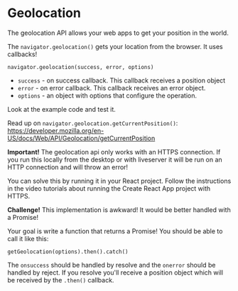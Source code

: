# Geolocation

The geolocation API allows your web apps to get your position in the world.

The `navigator.geolocation()` gets your location from the browser. It uses callbacks!

```JS
navigator.geolocation(success, error, options)
```

- `success` - on success callback. This callback receives a position object
- `error` - on error callback. This callback receives an error object.
- `options` - an object with options that configure the operation.

Look at the example code and test it.

Read up on `navigator.geolocation.getCurrentPosition()`: <https://developer.mozilla.org/en-US/docs/Web/API/Geolocation/getCurrentPosition>

**Important!** The geolocation api only works with an HTTPS connection. If you run this locally from the desktop or with liveserver it will be run on an HTTP connection and will throw an error!

You can solve this by running it in your React project. Follow the instructions in the video tutorials about running the Create React App project with HTTPS.

**Challenge!** This implementation is awkward! It would be better handled with a Promise!

Your goal is write a function that returns a Promise! You should be able to call it like this:

```JS
getGeolocation(options).then().catch()
```

The `onsuccess` should be handled by resolve and the `onerror` should be handled by reject. If you resolve you'll receive a position object which will be received by the `.then()` callback.
